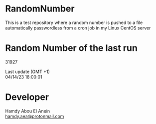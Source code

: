 # RandomNumber    
This is a test repository where a random number is pushed to a file automatically passwordless from a cron job in my Linux CentOS server    
# Random Number of the last run   
31927
      
Last update (GMT +1)    
04/14/23 18:00:01
# Developer    
Hamdy Abou El Anein   
hamdy.aea@protonmail.com
